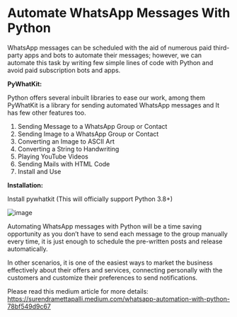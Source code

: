 # Automate WhatsApp Messages With Python                                            

WhatsApp messages can be scheduled with the aid of numerous paid third-party apps and bots to automate their messages; however, we can automate this task by writing few simple lines of code with Python and avoid paid subscription bots and apps.

**PyWhatKit:** 

Python offers several inbuilt libraries to ease our work, among them PyWhatKit is a library for sending automated WhatsApp messages and It has few other features too.
1.	Sending Message to a WhatsApp Group or Contact
2.	Sending Image to a WhatsApp Group or Contact
3.	Converting an Image to ASCII Art
4.	Converting a String to Handwriting
5.	Playing YouTube Videos
6.	Sending Mails with HTML Code
7.	Install and Use

**Installation:**

Install pywhatkit (This will officially support Python 3.8+)

![image](https://user-images.githubusercontent.com/47914424/149626264-64fb2a88-71de-432c-84fd-5510badc8f96.png)
 
 Automating WhatsApp messages with Python will be a time saving opportunity as you don’t have to send each message to the group manually every time, it is just enough to schedule the pre-written posts and release automatically.

In other scenarios, it is one of the easiest ways to market the business effectively about their offers and services, connecting personally with the customers and customize their preferences to send notifications.

Please read this medium article for more details: https://surendramettapalli.medium.com/whatsapp-automation-with-python-78bf549d9c67
